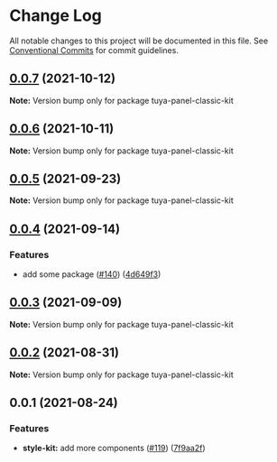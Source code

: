 # Change Log

All notable changes to this project will be documented in this file.
See [Conventional Commits](https://conventionalcommits.org) for commit guidelines.

## [0.0.7](https://github.com/tuya/tuya-panel-kit/compare/tuya-panel-classic-kit@0.0.6...tuya-panel-classic-kit@0.0.7) (2021-10-12)

**Note:** Version bump only for package tuya-panel-classic-kit





## [0.0.6](https://github.com/tuya/tuya-panel-kit/compare/tuya-panel-classic-kit@0.0.5...tuya-panel-classic-kit@0.0.6) (2021-10-11)

**Note:** Version bump only for package tuya-panel-classic-kit





## [0.0.5](https://github.com/tuya/tuya-panel-kit/compare/tuya-panel-classic-kit@0.0.4...tuya-panel-classic-kit@0.0.5) (2021-09-23)

**Note:** Version bump only for package tuya-panel-classic-kit





## [0.0.4](https://github.com/tuya/tuya-panel-kit/compare/tuya-panel-classic-kit@0.0.3...tuya-panel-classic-kit@0.0.4) (2021-09-14)


### Features

* add some package ([#140](https://github.com/tuya/tuya-panel-kit/issues/140)) ([4d649f3](https://github.com/tuya/tuya-panel-kit/commit/4d649f3020ac96bc9aa16c0d27f925b13244317c))





## [0.0.3](https://github.com/tuya/tuya-panel-kit/compare/tuya-panel-classic-kit@0.0.2...tuya-panel-classic-kit@0.0.3) (2021-09-09)

**Note:** Version bump only for package tuya-panel-classic-kit





## [0.0.2](https://github.com/tuya/tuya-panel-kit/compare/tuya-panel-classic-kit@0.0.1...tuya-panel-classic-kit@0.0.2) (2021-08-31)

**Note:** Version bump only for package tuya-panel-classic-kit





## 0.0.1 (2021-08-24)


### Features

* **style-kit:** add more components ([#119](https://github.com/tuya/tuya-panel-kit/issues/119)) ([7f9aa2f](https://github.com/tuya/tuya-panel-kit/commit/7f9aa2fecf01c73760eeb88fcc09703ccef3afca))
